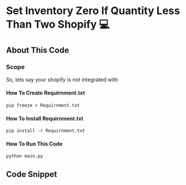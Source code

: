 # Set Inventory Zero If Quantity Less Than Two Shopify 💻

## About This Code

### Scope 

So, lets say your shopify is not integrated with

#### How To Create Requirnment.txt

```
pip freeze > Requirnment.txt
```

#### How To Install Requirnment.txt

```
pip install -r Requirnment.txt
```

#### How To Run This Code

```
python main.py
```

## Code Snippet


